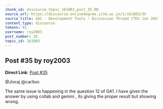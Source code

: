 ```yaml
---
chunk_id: discourse_topic_161083_post_35_00
source_url: https://discourse.onlinedegree.iitm.ac.in/t/161083/35
source_title: GA1 - Development Tools - Discussion Thread [TDS Jan 2025]
content_type: discourse
tokens: 81
username: roy2003
post_number: 35
topic_id: 161083
---
```


## Post #35 by roy2003

**Direct Link**: [Post #35](https://discourse.onlinedegree.iitm.ac.in/t/161083/35)

@Jivraj @carlton

The same issue is happening in the question 12 of GA1. I have given the answer by using collab and gemini , its giving the proper result but showing wrong.
